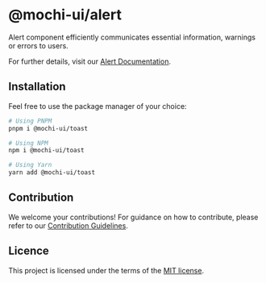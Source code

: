 # @mochi-ui/alert

Alert component efficiently communicates essential information, warnings or
errors to users.

For further details, visit our
[Alert Documentation](https://ds.console.so/?path=/docs/components-alert--docs).

## Installation

Feel free to use the package manager of your choice:

```sh
# Using PNPM
pnpm i @mochi-ui/toast

# Using NPM
npm i @mochi-ui/toast

# Using Yarn
yarn add @mochi-ui/toast
```

## Contribution

We welcome your contributions! For guidance on how to contribute, please refer
to our [Contribution Guidelines](/CONTRIBUTING.md).

## Licence

This project is licensed under the terms of the
[MIT license](https://choosealicense.com/licenses/mit/).

